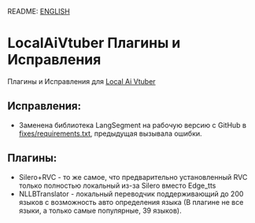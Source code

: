 README: [ENGLISH](README_EN.md)
# LocalAiVtuber Плагины и Исправления
Плагины и Исправления для [Local Ai Vtuber](https://github.com/0Xiaohei0/LocalAIVtuber)


## Исправления:
- Заменена библиотека LangSegment на рабочую версию с GitHub в [fixes/requirements.txt](fixes/requirements.txt), предыдущая вызывала ошибки.

## Плагины:
- Silero+RVC - то же самое, что предварительно установленный RVC только полностью локальный из-за Silero вместо Edge_tts
- NLLBTranslator - локальный переводчик поддерживающий до 200 языков с возможность авто определения языка (В плагине не все языки, а только самые популярные, 39 языков).
